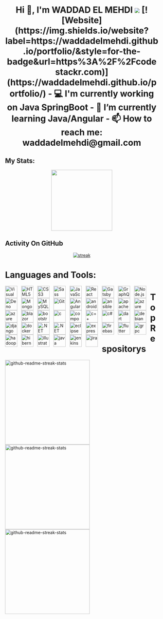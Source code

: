 <h1 align="center"> Hi 👋, I'm WADDAD EL MEHDI
<img src="https://readme-typing-svg.demolab.com/?lines=Developer%20of%20ChatCool%20Bot;Used%20by%20over%20100,000%20users;3+%2B%20years%20of%20coding%20experience&font=Fira%20Code&center=true&width=700&height=45&color=fff53a&vCenter=true&pause=1000&size=25" /></a>
[![Website](https://img.shields.io/website?label=https://waddadelmehdi.github.io/portfolio/&style=for-the-badge&url=https%3A%2F%2Fcodestackr.com)](https://waddadelmehdi.github.io/portfolio/)
- 💻 I'm currently working on Java SpringBoot
- 🌱 I’m currently learning Java/Angular
- 📫 How to reach me: waddadelmehdi@gmail.com


## My Stats:
<p align="center">
<img height="200px" src="https://github-readme-stats.vercel.app/api?username=waddadelmehdi&hide_border=true&show_icons=true&count_private=true&theme=gruvbox&bg_color=151515">
</p>

## Activity On GitHub

<p align="center">
  <a href="https://github.com/Thinkright20">      
<img title="stats" alt="streak" src="https://github-readme-streak-stats.herokuapp.com/?user=waddadelmehdi&theme=dark&hide_border=true&stroke=f53b3b"/>
</a> 
</p>



# Languages and Tools:

<img align="left" alt="Visual Studio Code" width=" 40px" src="https://cdn.jsdelivr.net/gh/devicons/devicon/icons/vscode/vscode-original.svg" style="padding-right:10px;" />
<img align="left" alt="HTML5" width="40px" src="https://cdn.jsdelivr.net/gh/devicons/devicon/icons/html5/html5-original.svg" style="padding-right:10px;" />
<img align="left" alt="CSS3" width=" 40px" src="https://cdn.jsdelivr.net/gh/devicons/devicon/icons/css3/css3-original.svg" style="padding-right:10px;" />
<img align="left" alt="Sass" width=" 40px" src="https://cdn.jsdelivr.net/gh/devicons/devicon/icons/sass/sass-original.svg" style="padding-right:10px;" />
<img align="left" alt="JavaScript" width=" 40px" src="https://cdn.jsdelivr.net/gh/devicons/devicon/icons/javascript/javascript-original.svg" style="padding-right:10px;" />
<img align="left" alt="React" width=" 40px" src="https://cdn.jsdelivr.net/gh/devicons/devicon/icons/react/react-original.svg" style="padding-right:10px;" />
<img align="left" alt="Gatsby" width=" 40px" src="https://cdn.jsdelivr.net/gh/devicons/devicon/icons/gatsby/gatsby-original.svg" style="padding-right:10px;" />
<img align="left" alt="GraphQL" width=" 40px" src="https://cdn.jsdelivr.net/gh/devicons/devicon/icons/graphql/graphql-plain.svg" style="padding-right:10px;" />
<img align="left" alt="Node.js" width=" 40px" src="https://cdn.jsdelivr.net/gh/devicons/devicon/icons/nodejs/nodejs-original.svg" style="padding-right:10px;" />
<img align="left" alt="Deno" width=" 40px" src="./img/deno-light.svg" style="padding-right:10px;" />
<img align="left" alt="MongoDB" width=" 40px" src="https://cdn.jsdelivr.net/gh/devicons/devicon/icons/mongodb/mongodb-original.svg" style="padding-right:10px;" />
<img align="left" alt="MySQL" width=" 40px" src="https://cdn.jsdelivr.net/gh/devicons/devicon/icons/mysql/mysql-original.svg" style="padding-right:10px;" />
<img align="left" alt="Git" width=" 40px" src="https://cdn.jsdelivr.net/gh/devicons/devicon/icons/git/git-original.svg" style="padding-right:10px;" />
<img align="left" alt="Angular" width=" 40px" src="https://cdn.jsdelivr.net/gh/devicons/devicon@latest/icons/angularjs/angularjs-plain.svg" style="padding-right:10px;" />
<img align="left" alt="android" width="40px" src="https://cdn.jsdelivr.net/gh/devicons/devicon@latest/icons/android/android-original.svg" style="padding-right:10px;" />
<img align="left" alt="ansible" width="40px" src="https://cdn.jsdelivr.net/gh/devicons/devicon@latest/icons/ansible/ansible-original.svg" style="padding-right:10px;" />
<img align="left" alt="apache" width="40px" src="https://cdn.jsdelivr.net/gh/devicons/devicon@latest/icons/apache/apache-original.svg" style="padding-right:10px;" />
<img align="left" alt="azure" width="40px" src="https://cdn.jsdelivr.net/gh/devicons/devicon@latest/icons/azure/azure-original.svg" style="padding-right:10px;" />
<img align="left" alt="azure devops" width="40px" src="https://cdn.jsdelivr.net/gh/devicons/devicon@latest/icons/azuredevops/azuredevops-original.svg" style="padding-right:10px;" />
<img align="left" alt="blazor" width="40px" src="https://cdn.jsdelivr.net/gh/devicons/devicon@latest/icons/blazor/blazor-original.svg" style="padding-right:10px;" />
<img align="left" alt="bootstrap" width="40px" src="https://cdn.jsdelivr.net/gh/devicons/devicon@latest/icons/bootstrap/bootstrap-original.svg" style="padding-right:10px;" />
<img align="left" alt="c" width="40px" src="https://cdn.jsdelivr.net/gh/devicons/devicon@latest/icons/c/c-original.svg" style="padding-right:10px;" />
<img align="left" alt="composer" width="40px" src="https://cdn.jsdelivr.net/gh/devicons/devicon@latest/icons/composer/composer-original.svg" style="padding-right:10px;" />
<img align="left" alt="c++" width="40px" src="https://cdn.jsdelivr.net/gh/devicons/devicon@latest/icons/cplusplus/cplusplus-original.svg" style="padding-right:10px;" />
<img align="left" alt="c#" width="40px" src="https://cdn.jsdelivr.net/gh/devicons/devicon@latest/icons/csharp/csharp-original.svg" style="padding-right:10px;" />
<img align="left" alt="dart" width="40px" src="https://cdn.jsdelivr.net/gh/devicons/devicon@latest/icons/dart/dart-original-wordmark.svg" style="padding-right:10px;" />
<img align="left" alt="debian" width="40px" src="https://cdn.jsdelivr.net/gh/devicons/devicon@latest/icons/debian/debian-original-wordmark.svg" style="padding-right:10px;" />
<img align="left" alt="django" width="40px" src="https://cdn.jsdelivr.net/gh/devicons/devicon@latest/icons/django/django-plain-wordmark.svg" style="padding-right:10px;" />
<img align="left" alt="docker" width="40px" src="https://cdn.jsdelivr.net/gh/devicons/devicon@latest/icons/docker/docker-original-wordmark.svg" style="padding-right:10px;" />
<img align="left" alt=".NET Core" width="40px" src="https://cdn.jsdelivr.net/gh/devicons/devicon@latest/icons/dotnetcore/dotnetcore-original.svg" style="padding-right:10px;" />
<img align="left" alt=".NET Framework" width="40px" src="https://cdn.jsdelivr.net/gh/devicons/devicon@latest/icons/dot-net/dot-net-original-wordmark.svg" style="padding-right:10px;" />
<img align="left" alt="eclipse" width="40px" src="https://cdn.jsdelivr.net/gh/devicons/devicon@latest/icons/eclipse/eclipse-original-wordmark.svg" style="padding-right:10px;" />
<img align="left" alt="express" width="40px" src="https://cdn.jsdelivr.net/gh/devicons/devicon@latest/icons/express/express-original-wordmark.svg" style="padding-right:10px;" />
<img align="left" alt="firebase" width="40px" src="https://cdn.jsdelivr.net/gh/devicons/devicon@latest/icons/firebase/firebase-original.svg" style="padding-right:10px;" />
<img align="left" alt="flutter" width="40px" src="https://cdn.jsdelivr.net/gh/devicons/devicon@latest/icons/flutter/flutter-original.svg" style="padding-right:10px;" />
<img align="left" alt="grpc" width="40px" src="https://cdn.jsdelivr.net/gh/devicons/devicon@latest/icons/grpc/grpc-plain.svg" style="padding-right:10px;" />
<img align="left" alt="hadoop" width="40px" src="https://cdn.jsdelivr.net/gh/devicons/devicon@latest/icons/hadoop/hadoop-original.svg" style="padding-right:10px;" />
<img align="left" alt="hibernate" width="40px" src="https://cdn.jsdelivr.net/gh/devicons/devicon@latest/icons/hibernate/hibernate-original.svg" style="padding-right:10px;" />
<img align="left" alt="illustrator" width="40px" src="https://cdn.jsdelivr.net/gh/devicons/devicon@latest/icons/illustrator/illustrator-plain.svg" style="padding-right:10px;" />
<img align="left" alt="java" width="40px" src="https://cdn.jsdelivr.net/gh/devicons/devicon@latest/icons/java/java-original.svg" style="padding-right:10px;" />
<img align="left" alt="jenkins" width="40px" src="https://cdn.jsdelivr.net/gh/devicons/devicon@latest/icons/jenkins/jenkins-original.svg" style="padding-right:10px;" />
<img align="left" alt="jira" width="40px" src="https://cdn.jsdelivr.net/gh/devicons/devicon@latest/icons/jira/jira-original-wordmark.svg" style="padding-right:10px;" />



# Top Respositorys
  <p align="left">
     <a href="https://github.com/waddadelmehdi/portfolio"><img width="278" src="https://denvercoder1-github-readme-stats.vercel.app/api/pin/?username=waddadelmehdi&repo=Portfolio&theme=react&bg_color=1F222E&title_color=F8D866&hide_border=true&icon_color=F8D866&show_icons=false" alt="github-readme-streak-stats"></a>
    <a href="https://github.com/waddadelmehdi/student-portail"><img width="278" src="https://denvercoder1-github-readme-stats.vercel.app/api/pin/?username=waddadelmehdi&repo=Student-Portail&theme=flutter&bg_color=1F222E&title_color=F8D866&hide_border=true&icon_color=F8D866&show_icons=false" alt="github-readme-streak-stats"></a>
   <a href="https://github.com/waddadelmehdi/configuring-connecting-cloud-sql"><img width="278" src="https://denvercoder1-github-readme-stats.vercel.app/api/pin/?username=waddadelmehdi&repo=Configuring-Connecting-Cloud-Sql&theme=cloud&bg_color=1F222E&title_color=F8D866&hide_border=true&icon_color=F8D866&show_icons=false" alt="github-readme-streak-stats"></a>
  </p>
